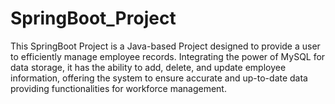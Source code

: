# SpringBoot_Project

This SpringBoot Project is a Java-based Project designed to provide a user to efficiently manage employee records. Integrating the power of MySQL for data storage, it has the ability to add, delete, and update employee information, offering the system to ensure accurate and up-to-date data providing functionalities for workforce management. 


